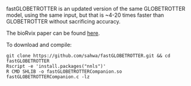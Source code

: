 fastGLOBETROTTER is an updated version of the same GLOBETROTTER model, using the same input, but that is ~4-20 times faster than GLOBETROTTER without sacrificing accuracy. 

The bioRvix paper can be found [here](https://www.biorxiv.org/content/10.1101/2021.08.12.455263v1).

To download and compile:

```
git clone https://github.com/sahwa/fastGLOBETROTTER.git && cd fastGLOBETROTTER
Rscript -e 'install.packages("nnls")'
R CMD SHLIB -o fastGLOBETROTTERCompanion.so fastGLOBETROTTERCompanion.c -lz
```

